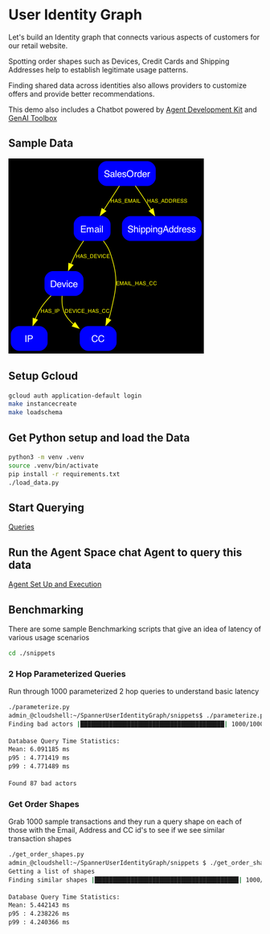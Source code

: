 # User Identity Graph

Let's build an Identity graph that connects various aspects of customers for our retail website.

Spotting order shapes such as Devices, Credit Cards and Shipping Addresses help to establish legitimate usage patterns.

Finding shared data across identities also allows providers to customize offers and provide better recommendations. 

This demo also includes a Chatbot powered by [Agent Development Kit](https://google.github.io/adk-docs/) and [GenAI Toolbox](https://github.com/googleapis/genai-toolbox)

## Sample Data
![map](./docs/graph.png)


## Setup Gcloud 

```bash
gcloud auth application-default login
make instancecreate
make loadschema
```


## Get Python setup and load the Data

```bash
python3 -m venv .venv
source .venv/bin/activate
pip install -r requirements.txt
./load_data.py
```

## Start Querying

[Queries](./SampleQueries.md)

## Run the Agent Space chat Agent to query this data 

[Agent Set Up and Execution](./GraphAgent/README.md)

## Benchmarking

There are some sample Benchmarking scripts that give an idea of latency of various usage scenarios

```bash
cd ./snippets
```


### 2 Hop Parameterized Queries

Run through 1000 parameterized 2 hop queries to understand basic latency

```bash
./parameterize.py
admin_@cloudshell:~/SpannerUserIdentityGraph/snippets$ ./parameterize.py 
Finding bad actors |████████████████████████████████████████| 1000/1000 [100%] in 6.2s (162.45/s) 

Database Query Time Statistics:
Mean: 6.091185 ms
p95 : 4.771419 ms
p99 : 4.771489 ms

Found 87 bad actors
```

### Get Order Shapes

Grab 1000 sample transactions and they run a query shape on each of those with the Email, Address and CC id's to see if we see similar transaction shapes

```bash
./get_order_shapes.py
admin_@cloudshell:~/SpannerUserIdentityGraph/snippets $ ./get_order_shapes.py 
Getting a list of shapes
Finding similar shapes |████████████████████████████████████████| 1000/1000 [100%] in 5.5s (181.70/s) 

Database Query Time Statistics:
Mean: 5.442143 ms
p95 : 4.238226 ms
p99 : 4.240366 ms
```
